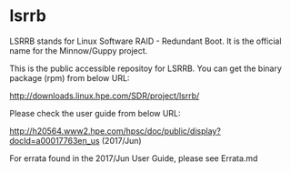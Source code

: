 # lsrrb

LSRRB stands for Linux Software RAID - Redundant Boot. It is the official name for the Minnow/Guppy project.

This is the public accessible repositoy for LSRRB. You can get the binary package (rpm) from below URL:

http://downloads.linux.hpe.com/SDR/project/lsrrb/

Please check the user guide from below URL:

http://h20564.www2.hpe.com/hpsc/doc/public/display?docId=a00017763en_us (2017/Jun)

For errata found in the 2017/Jun User Guide, please see Errata.md

